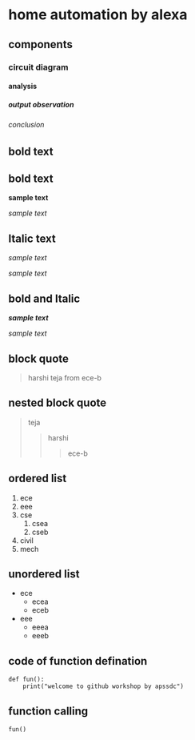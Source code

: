 # home automation by alexa
## components
### circuit diagram 
#### analysis
##### output observation
###### conclusion
## bold text
## bold text
**sample text**

_sample text_
## Italic text
*sample text*

_sample text_
## bold and Italic
**_sample text_**

_*sample text*_
## block quote
> harshi teja from ece-b

## nested block quote
> teja
>> harshi
>>> ece-b

## ordered list
1. ece
2. eee
3. cse
   1. csea
   2. cseb
4. civil
5. mech

## unordered list
- ece
    * ecea
    * eceb
 - eee
     + eeea
     + eeeb

## code of function defination
```
def fun():
    print("welcome to github workshop by apssdc")
```
## function calling
`
fun()
`

